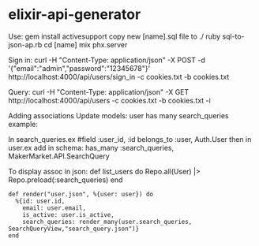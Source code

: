 # elixir-api-generator

Use:
  gem install activesupport
  copy new [name].sql file to ./
  ruby sql-to-json-ap.rb
  cd [name]
  mix phx.server

Sign in:
 curl -H "Content-Type: application/json" -X POST -d '{"email":"admin","password":"12345678"}' http://localhost:4000/api/users/sign_in -c cookies.txt -b cookies.txt

Query:
 curl -H "Content-Type: application/json" -X GET http://localhost:4000/api/users -c cookies.txt -b cookies.txt -i

 Adding associations
 Update models:
  user has many search_queries example:

  In search_queries.ex
    #field :user_id, :id
    belongs_to :user, Auth.User
  then in user.ex add in schema:
    has_many :search_queries, MakerMarket.API.SearchQuery

  To display assoc in json:
    def list_users do
      Repo.all(User) |> Repo.preload(:search_queries)
    end

    def render("user.json", %{user: user}) do
      %{id: user.id,
        email: user.email,
        is_active: user.is_active,
        search_queries: render_many(user.search_queries, SearchQueryView,"search_query.json")}
    end